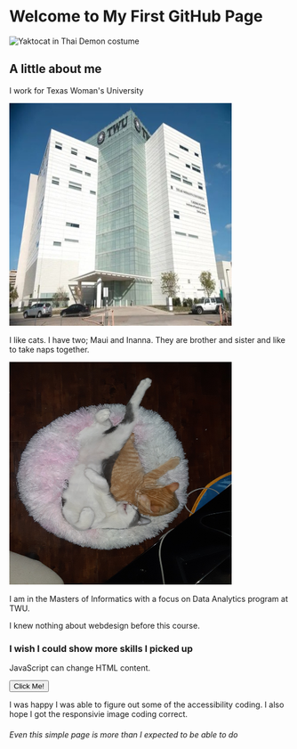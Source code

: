 <!DOCTYPE html>
<!-- The aria language marking -->
<html lang="eng-US" dir="ltr" >
<head>
<!-- HTML character encoding -->
<meta charset="UTF-8">
  <!-- the CSS color scheme I created -->
  <link rel="CSSpalette" href="CSSpalette.c">
</head>
</html>

<h1> Welcome to My First GitHub Page </h1>
<!-- this is highlighting aria labels for a web hosted image -->
<div role="img" aria-label="Yaktocat">
  <img src="https://octodex.github.com/images/yaktocat.png"
  src= https://octodex.github.com/images/yaktocat.png 2x, 
        https://octodex.github.com/images/yaktocat.png 3x,
        https://octodex.github.com/images/yaktocat.png 4x, 
        alt="Yaktocat in Thai Demon costume"
    width="600" height="600">
  </div>
<!-- a different heading level -->
  <h2> A little about me </h2>
  
<p> I work for Texas Woman's University </p> 
<!-- an aria label on a responsive image that is local --> 
<div role="img" aria-label="TWU Dallas Campus">
  <img src="https://github.com/Meowzart13/TWU/blob/gh-pages/download.png"
  src= https://github.com/Meowzart13/TWU/blob/gh-pages/download.png 2x, 
       https://github.com/Meowzart13/TWU/blob/gh-pages/download.png 3x,
       https://github.com/Meowzart13/TWU/blob/gh-pages/download.png  4x, 
        alt="TWU Dallas Campus"
    width="400" height="400">
  </div>
  
  
<p> I like cats. I have two; Maui and Inanna. They are brother and sister and like to take naps together. </p> 

<div role="img" aria-label="Maui and Inanna sleeping in cat bed">
  <img src="https://github.com/Meowzart13/TWU/blob/gh-pages/20201212_205447.jpg"
       src= https://github.com/Meowzart13/TWU/blob/gh-pages/20201212_205447.jpg 2x, 
            https://github.com/Meowzart13/TWU/blob/gh-pages/20201212_205447.jpg 3x,
            https://github.com/Meowzart13/TWU/blob/gh-pages/20201212_205447.jpg 4x, 
        alt="Maui and Inanna sleeping in cat bed"
    width="400" height="400">
  </div>
  


<p> I am in the Masters of Informatics with a focus on Data Analytics program at TWU. </p> 

<p> I knew nothing about webdesign before this course. </p> 

<h3> I wish I could show more skills I picked up </h3>

<p id="demo">JavaScript can change HTML content.</p>

<button type="button" onclick='document.getElementById("demo").innerHTML = "Hello JavaScript!"'>Click Me!</button>

<p> I was happy I was able to figure out some of the accessibility coding. I also hope I got the responsivie image coding correct. </p> 

<h6> Even this simple page is more than I expected to be able to do </h6>

